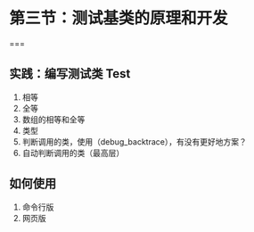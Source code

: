 # 第三节：测试基类的原理和开发
===

## 实践：编写测试类 Test

1. 相等
2. 全等
3. 数组的相等和全等
4. 类型
5. 判断调用的类，使用（debug_backtrace），有没有更好地方案？
6. 自动判断调用的类（最高层）

## 如何使用

1. 命令行版
2. 网页版
